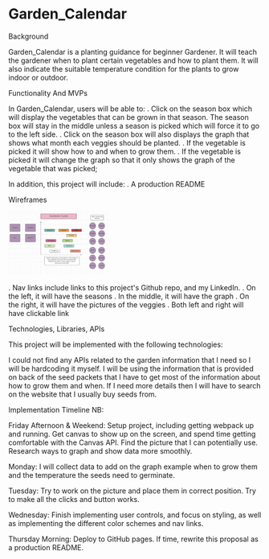
# Garden_Calendar

Background

Garden_Calendar is a planting guidance for beginner Gardener. 
It will teach the gardener when to plant certain vegetables and how to plant 
them. It will also indicate the suitable temperature condition for the plants to
grow indoor or outdoor. 

Functionality And MVPs

In Garden_Calendar, users will be able to:
. Click on the season box which will display the vegetables that 
  can be grown in that season. The season box will stay in the middle unless a 
  season is picked which will force it to go to the left side. 
. Click on the season box will also displays the graph that shows what month 
  each veggies should be planted.
. If the vegetable is picked it will show how to and when to grow them.
. If the vegetable is picked it will change the graph so that it only shows the 
  graph of the vegetable that was picked;

 In addition, this project will include:
. A production README 

Wireframes

<img src="images/initial.png" width="200"> 


. Nav links include links to this project's Github repo, and my LinkedIn.
. On the left, it will have the seasons
. In the middle, it will have the graph
. On the right, it will have the pictures of the veggies
. Both left and right will have clickable link


Technologies, Libraries, APIs

This project will be implemented with the following technologies:

I could not find any APIs related to the garden information that I need so I will be hardcoding it myself.
I will be using the information that is provided on back of the seed packets that I have to get most of the information about how to grow them and when. 
If I need more details then I will have to search on the website that I usually buy seeds from.

Implementation Timeline
NB:

Friday Afternoon & Weekend: Setup project, including getting webpack up and running. Get canvas to show up on the screen, and spend time getting comfortable with the Canvas API. Find the picture that I can potentially use. Research ways to graph and show data more smoothly.

Monday: I will collect data to add on the graph example when to grow them and the temperature the seeds need to germinate. 

Tuesday: Try to work on the picture and place them in correct position. Try to make all the clicks and button works. 


Wednesday: Finish implementing user controls, and focus on styling, as well as implementing the different color schemes and nav links. 

Thursday Morning: Deploy to GitHub pages. If time, rewrite this proposal as a production README.











